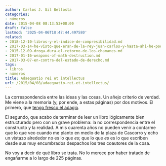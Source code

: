 ```yaml
---
author: Carlos J. Gil Bellosta
categories:
- números
date: 2015-04-08 08:13:53+00:00
draft: false
lastmod: '2025-04-06T18:47:44.497580'
related:
- 2018-12-10-libros-y-el-indice-de-compresibilidad.md
- 2017-03-14-he-visto-que-eran-de-la-rey-juan-carlos-y-hasta-ahi-he-podido-leer.md
- 2015-12-09-droga-dura-el-retorno-de-los-chamanes.md
- 2017-01-16-weapons-of-math-destruction.md
- 2017-03-07-en-contra-del-estado-de-derecho.md
tags:
- libros
- números
title: Adaequatio rei et intellectus
url: /2015/04/08/adaequatio-rei-et-intellectus/
---
```


La correspondencia entre las ideas y las cosas. Un añejo criterio de verdad. Me viene a la memoria (y, por ende, a estas páginas) por dos motivos. El primero, que [tengo fresco el adagio](https://datanalytics.com/2015/03/04/adaequatio-rei-et-analysis/).

El segundo, que acabo de terminar de leer un libro lógicamente bien estructurado pero con un grave problema: la no correspondencia entre el constructo y la realidad. A mis cuarenta años no pueden venir a contarme que lo que veo cuando me planto en medio de la plaza de Cascorro y echo un vistazo alrededor no es lo que _es_; que lo que _es_ es lo que escriben desde sus muy encumbrados despachos los tres coautores de la cosa.

No voy a decir de qué libro se trata. No lo merece por haber tratado de engañarme a lo largo de 225 páginas.